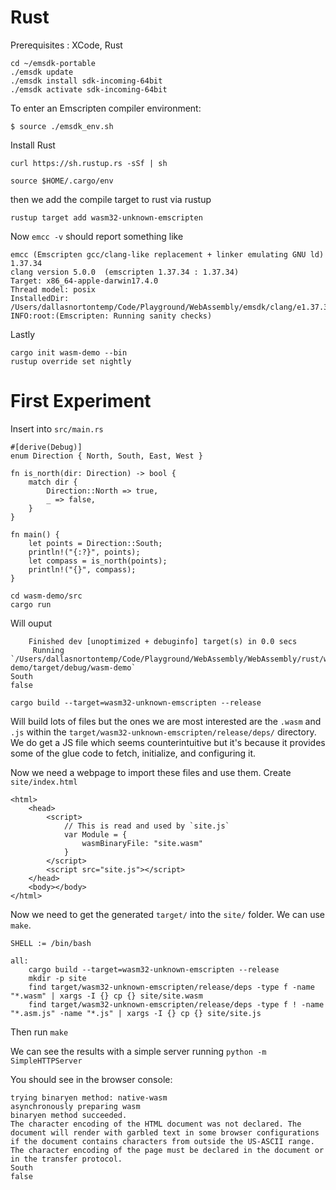 # Rust

Prerequisites :
XCode,
Rust
```
cd ~/emsdk-portable
./emsdk update
./emsdk install sdk-incoming-64bit
./emsdk activate sdk-incoming-64bit
```

To enter an Emscripten compiler environment:
```
$ source ./emsdk_env.sh
```

Install Rust

```
curl https://sh.rustup.rs -sSf | sh
```

```
source $HOME/.cargo/env
```

then we add the compile target to rust via rustup

```
rustup target add wasm32-unknown-emscripten
```

Now `emcc -v` should report something like

```
emcc (Emscripten gcc/clang-like replacement + linker emulating GNU ld) 1.37.34
clang version 5.0.0  (emscripten 1.37.34 : 1.37.34)
Target: x86_64-apple-darwin17.4.0
Thread model: posix
InstalledDir: /Users/dallasnortontemp/Code/Playground/WebAssembly/emsdk/clang/e1.37.34_64bit
INFO:root:(Emscripten: Running sanity checks)
```

Lastly

```
cargo init wasm-demo --bin
rustup override set nightly
```

# First Experiment

Insert into `src/main.rs`

```
#[derive(Debug)]
enum Direction { North, South, East, West }

fn is_north(dir: Direction) -> bool {
    match dir {
        Direction::North => true,
        _ => false,
    }
}

fn main() {
    let points = Direction::South;
    println!("{:?}", points);
    let compass = is_north(points);
    println!("{}", compass);
}
```

```
cd wasm-demo/src
cargo run
```

Will ouput 
```
    Finished dev [unoptimized + debuginfo] target(s) in 0.0 secs
     Running `/Users/dallasnortontemp/Code/Playground/WebAssembly/WebAssembly/rust/wasm-demo/target/debug/wasm-demo`
South
false
```

```
cargo build --target=wasm32-unknown-emscripten --release
```

Will build lots of files but the ones we are most interested are the `.wasm` and `.js` within the `target/wasm32-unknown-emscripten/release/deps/` directory.
We do get a JS file which seems counterintuitive but it's because it provides some of the glue code to fetch, initialize, and configuring it.

Now we need a webpage to import these files and use them. Create `site/index.html`

```
<html>
    <head>
        <script>
            // This is read and used by `site.js`
            var Module = {
                wasmBinaryFile: "site.wasm"
            }
        </script>
        <script src="site.js"></script>
    </head>
    <body></body>
</html>
```

Now we need to get the generated `target/` into the `site/` folder. We can use `make`.

```
SHELL := /bin/bash

all:
	cargo build --target=wasm32-unknown-emscripten --release
	mkdir -p site
	find target/wasm32-unknown-emscripten/release/deps -type f -name "*.wasm" | xargs -I {} cp {} site/site.wasm
	find target/wasm32-unknown-emscripten/release/deps -type f ! -name "*.asm.js" -name "*.js" | xargs -I {} cp {} site/site.js
```

Then run `make`

We can see the results with a simple server running `python -m SimpleHTTPServer`

You should see in the browser console:

```
trying binaryen method: native-wasm
asynchronously preparing wasm
binaryen method succeeded.
The character encoding of the HTML document was not declared. The document will render with garbled text in some browser configurations if the document contains characters from outside the US-ASCII range. The character encoding of the page must be declared in the document or in the transfer protocol.
South
false
```